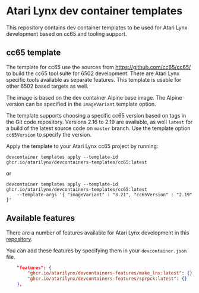 # Atari Lynx dev container templates

This repository contains dev container templates to be used for Atari Lynx development based on cc65 and tooling support.

## cc65 template
The template for cc65 use the sources from https://github.com/cc65/cc65/ to build the cc65 tool suite for 6502 development. There are Atari Lynx specific tools available as separate features. This template is usable for other 6502 based targets as well.

The image is based on the dev container Alpine base image. The Alpine version can be specified in the `imageVariant` template option. 

The template supports choosing a specific cc65 version based on tags in the Git code repository. Versions 2.16 to 2.19 are available, as well `latest` for a build of the latest source code on `master` branch. Use the template option `cc65Version` to specify the version.

Apply the template to your Atari Lynx cc65 project by running:

```
devcontainer templates apply --template-id ghcr.io/atarilynx/devcontainers-templates/cc65:latest
```

or 

```
devcontainer templates apply --template-id ghcr.io/atarilynx/devcontainers-templates/cc65:latest
	--template-args '{ "imageVariant" : "3.21", "cc65Version" : "2.19" }'
```


## Available features

There are a number of features available for Atari Lynx development in this [repository](https://github.com/AtariLynx/devcontainers-features).

You can add these features by specifying them in your `devcontainer.json` file.

```json
	"features": {
		"ghcr.io/atarilynx/devcontainers-features/make_lnx:latest": {},
		"ghcr.io/atarilynx/devcontainers-features/sprpck:latest": {}
	},
```
